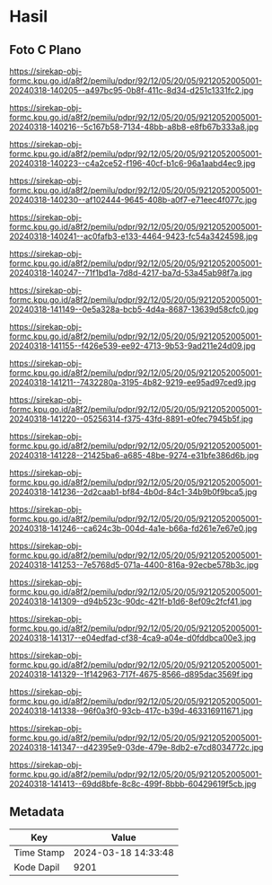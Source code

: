# Hasil

## Foto C Plano

https://sirekap-obj-formc.kpu.go.id/a8f2/pemilu/pdpr/92/12/05/20/05/9212052005001-20240318-140205--a497bc95-0b8f-411c-8d34-d251c1331fc2.jpg

https://sirekap-obj-formc.kpu.go.id/a8f2/pemilu/pdpr/92/12/05/20/05/9212052005001-20240318-140216--5c167b58-7134-48bb-a8b8-e8fb67b333a8.jpg

https://sirekap-obj-formc.kpu.go.id/a8f2/pemilu/pdpr/92/12/05/20/05/9212052005001-20240318-140223--c4a2ce52-f196-40cf-b1c6-96a1aabd4ec9.jpg

https://sirekap-obj-formc.kpu.go.id/a8f2/pemilu/pdpr/92/12/05/20/05/9212052005001-20240318-140230--af102444-9645-408b-a0f7-e71eec4f077c.jpg

https://sirekap-obj-formc.kpu.go.id/a8f2/pemilu/pdpr/92/12/05/20/05/9212052005001-20240318-140241--ac0fafb3-e133-4464-9423-fc54a3424598.jpg

https://sirekap-obj-formc.kpu.go.id/a8f2/pemilu/pdpr/92/12/05/20/05/9212052005001-20240318-140247--71f1bd1a-7d8d-4217-ba7d-53a45ab98f7a.jpg

https://sirekap-obj-formc.kpu.go.id/a8f2/pemilu/pdpr/92/12/05/20/05/9212052005001-20240318-141149--0e5a328a-bcb5-4d4a-8687-13639d58cfc0.jpg

https://sirekap-obj-formc.kpu.go.id/a8f2/pemilu/pdpr/92/12/05/20/05/9212052005001-20240318-141155--f426e539-ee92-4713-9b53-9ad211e24d09.jpg

https://sirekap-obj-formc.kpu.go.id/a8f2/pemilu/pdpr/92/12/05/20/05/9212052005001-20240318-141211--7432280a-3195-4b82-9219-ee95ad97ced9.jpg

https://sirekap-obj-formc.kpu.go.id/a8f2/pemilu/pdpr/92/12/05/20/05/9212052005001-20240318-141220--05256314-f375-43fd-8891-e0fec7945b5f.jpg

https://sirekap-obj-formc.kpu.go.id/a8f2/pemilu/pdpr/92/12/05/20/05/9212052005001-20240318-141228--21425ba6-a685-48be-9274-e31bfe386d6b.jpg

https://sirekap-obj-formc.kpu.go.id/a8f2/pemilu/pdpr/92/12/05/20/05/9212052005001-20240318-141236--2d2caab1-bf84-4b0d-84c1-34b9b0f9bca5.jpg

https://sirekap-obj-formc.kpu.go.id/a8f2/pemilu/pdpr/92/12/05/20/05/9212052005001-20240318-141246--ca624c3b-004d-4a1e-b66a-fd261e7e67e0.jpg

https://sirekap-obj-formc.kpu.go.id/a8f2/pemilu/pdpr/92/12/05/20/05/9212052005001-20240318-141253--7e5768d5-071a-4400-816a-92ecbe578b3c.jpg

https://sirekap-obj-formc.kpu.go.id/a8f2/pemilu/pdpr/92/12/05/20/05/9212052005001-20240318-141309--d94b523c-90dc-421f-b1d6-8ef09c2fcf41.jpg

https://sirekap-obj-formc.kpu.go.id/a8f2/pemilu/pdpr/92/12/05/20/05/9212052005001-20240318-141317--e04edfad-cf38-4ca9-a04e-d0fddbca00e3.jpg

https://sirekap-obj-formc.kpu.go.id/a8f2/pemilu/pdpr/92/12/05/20/05/9212052005001-20240318-141329--1f142963-717f-4675-8566-d895dac3569f.jpg

https://sirekap-obj-formc.kpu.go.id/a8f2/pemilu/pdpr/92/12/05/20/05/9212052005001-20240318-141338--96f0a3f0-93cb-417c-b39d-463316911671.jpg

https://sirekap-obj-formc.kpu.go.id/a8f2/pemilu/pdpr/92/12/05/20/05/9212052005001-20240318-141347--d42395e9-03de-479e-8db2-e7cd8034772c.jpg

https://sirekap-obj-formc.kpu.go.id/a8f2/pemilu/pdpr/92/12/05/20/05/9212052005001-20240318-141413--69dd8bfe-8c8c-499f-8bbb-60429619f5cb.jpg


## Metadata

| Key        | Value               |
| ---------- | ------------------- |
| Time Stamp | 2024-03-18 14:33:48 |
| Kode Dapil | 9201                |



